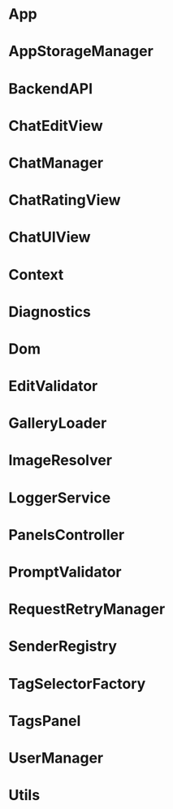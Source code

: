 # App
# AppStorageManager
# BackendAPI
# ChatEditView
# ChatManager
# ChatRatingView
# ChatUIView
# Context
# Diagnostics
# Dom
# EditValidator
# GalleryLoader
# ImageResolver
# LoggerService
# PanelsController
# PromptValidator
# RequestRetryManager
# SenderRegistry
# TagSelectorFactory
# TagsPanel
# UserManager
# Utils